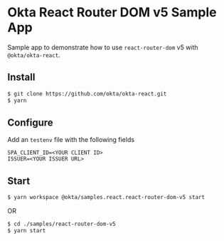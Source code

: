# Okta React Router DOM v5 Sample App

Sample app to demonstrate how to use `react-router-dom` v5 with `@okta/okta-react`.

## Install
```bash
$ git clone https://github.com/okta/okta-react.git
$ yarn
```

## Configure
Add an `testenv` file with the following fields
```
SPA_CLIENT_ID=<YOUR CLIENT ID>
ISSUER=<YOUR ISSUER URL>
```

## Start
```bash
$ yarn workspace @okta/samples.react.react-router-dom-v5 start
```
OR
```bash
$ cd ./samples/react-router-dom-v5
$ yarn start
```
